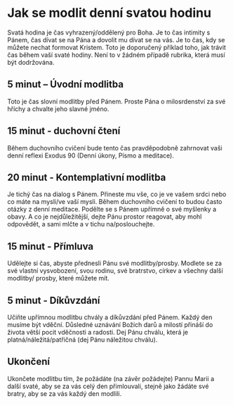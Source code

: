 # Jak se modlit denní svatou hodinu

Svatá hodina je čas vyhrazený/oddělený pro Boha. Je to čas intimity s Pánem, čas dívat se na Pána a dovolit mu dívat se na vás. Je to čas, kdy se můžete nechat formovat Kristem.
Toto je doporučený příklad toho, jak trávit čas během vaší svaté hodiny. Není to v žádném případě rubrika, která musí být dodržována.

## 5 minut – Úvodní modlitba

Toto je čas slovní modlitby před Pánem. Proste Pána o milosrdenství za své hříchy a chvalte jeho slavné jméno.

## 15 minut - duchovní čtení

Během duchovního cvičení bude tento čas pravděpodobně zahrnovat vaši denní reflexi Exodus 90 (Denní úkony, Písmo a meditace).

## 20 minut - Kontemplativní modlitba

Je tichý čas na dialog s Pánem. Přineste mu vše, co je ve vašem srdci nebo co máte na mysli/ve vaší mysli. Během duchovního cvičení to budou často otázky z denní meditace. Podělte se s Pánem upřímně o své myšlenky a obavy. A co je nejdůležitější, dejte Pánu prostor reagovat, aby mohl odpovědět, a sami mlčte a v tichu na/poslouchejte.

## 15 minut - Přímluva

Udělejte si čas, abyste přednesli Pánu své modlitby/prosby. Modlete se za své vlastní vysvobození, svou rodinu, své bratrstvo, církev a všechny další modlitby/ prosby, které můžete mít.

## 5 minut - Díkůvzdání

Učiňte upřímnou modlitbu chvály a díkůvzdání před Pánem. Každý den musíme být vděční. Důsledné uznávání Božích darů a milostí přináší do života větší pocit vděčnosti a radosti. Dej Pánu chválu, která je platná/náležitá/patřičná (dej Pánu náležitou chválu).

## Ukončení

Ukončete modlitbu tím, že požádáte (na závěr požádejte) Pannu Marii a další svaté, aby se za vás celý den přimlouvali, stejně jako žádáte své bratry, aby se za vás každý den modlili.
